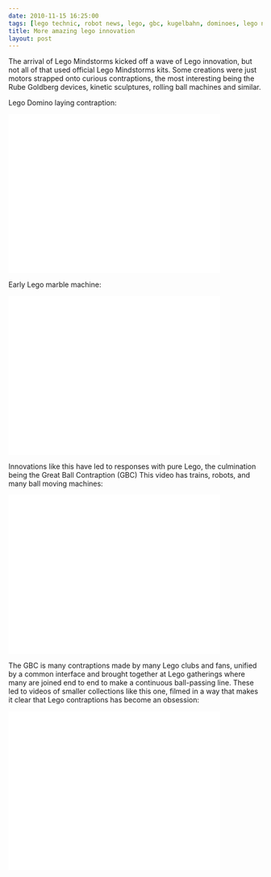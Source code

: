 ```yaml
---
date: 2010-11-15 16:25:00
tags: [lego technic, robot news, lego, gbc, kugelbahn, dominoes, lego nxt, mindstorms]
title: More amazing lego innovation
layout: post
---
```

The arrival of Lego Mindstorms kicked off a wave of Lego innovation, but not all of that used official Lego Mindstorms kits. Some creations were just motors strapped onto curious contraptions, the most interesting being the Rube Goldberg devices, kinetic sculptures, rolling ball machines and similar.

Lego Domino laying contraption:

<div class="embed-responsive embed-responsive-16by9">
<iframe width="420" height="315" src="//www.youtube.com/embed/de4xdOVVROQ?rel=0" frameborder="0" allowfullscreen="true"></iframe>
</div>

Early Lego marble machine:

<div class="embed-responsive embed-responsive-16by9">
<iframe width="420" height="315" src="//www.youtube.com/embed/Mw3dUbRfMSw?rel=0" frameborder="0" allowfullscreen="true"></iframe>
</div>

Innovations like this have led to responses with pure Lego, the culmination being the Great Ball Contraption (GBC) This video has trains, robots, and many ball moving machines:

<div class="embed-responsive embed-responsive-16by9">
<iframe width="420" height="315" src="//www.youtube.com/embed/NLOuTJEpeD4?rel=0" frameborder="0" allowfullscreen="true"></iframe>
</div>

The GBC is many contraptions made by many Lego clubs and fans, unified by a common interface and brought together at Lego gatherings where many are joined end to end to make a continuous ball-passing line. These led to videos of smaller collections like this one, filmed in a way that makes it clear that Lego contraptions has become an obsession:

<div class="embed-responsive embed-responsive-16by9">
<iframe width="420" height="315" src="//www.youtube.com/embed/n66N0A2VRyM?rel=0" frameborder="0" allowfullscreen="true"></iframe>
</div>
